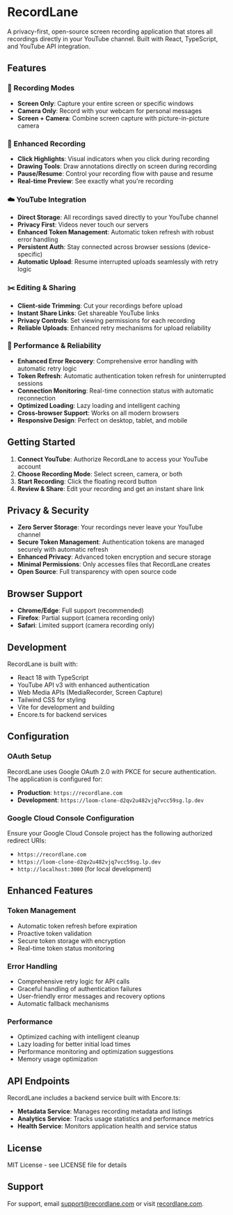 # RecordLane

A privacy-first, open-source screen recording application that stores all recordings directly in your YouTube channel. Built with React, TypeScript, and YouTube API integration.

## Features

### 🎥 Recording Modes
- **Screen Only**: Capture your entire screen or specific windows
- **Camera Only**: Record with your webcam for personal messages
- **Screen + Camera**: Combine screen capture with picture-in-picture camera

### 🎨 Enhanced Recording
- **Click Highlights**: Visual indicators when you click during recording
- **Drawing Tools**: Draw annotations directly on screen during recording
- **Pause/Resume**: Control your recording flow with pause and resume
- **Real-time Preview**: See exactly what you're recording

### ☁️ YouTube Integration
- **Direct Storage**: All recordings saved directly to your YouTube channel
- **Privacy First**: Videos never touch our servers
- **Enhanced Token Management**: Automatic token refresh with robust error handling
- **Persistent Auth**: Stay connected across browser sessions (device-specific)
- **Automatic Upload**: Resume interrupted uploads seamlessly with retry logic

### ✂️ Editing & Sharing
- **Client-side Trimming**: Cut your recordings before upload
- **Instant Share Links**: Get shareable YouTube links
- **Privacy Controls**: Set viewing permissions for each recording
- **Reliable Uploads**: Enhanced retry mechanisms for upload reliability

### 🚀 Performance & Reliability
- **Enhanced Error Recovery**: Comprehensive error handling with automatic retry logic
- **Token Refresh**: Automatic authentication token refresh for uninterrupted sessions
- **Connection Monitoring**: Real-time connection status with automatic reconnection
- **Optimized Loading**: Lazy loading and intelligent caching
- **Cross-browser Support**: Works on all modern browsers
- **Responsive Design**: Perfect on desktop, tablet, and mobile

## Getting Started

1. **Connect YouTube**: Authorize RecordLane to access your YouTube account
2. **Choose Recording Mode**: Select screen, camera, or both
3. **Start Recording**: Click the floating record button
4. **Review & Share**: Edit your recording and get an instant share link

## Privacy & Security

- **Zero Server Storage**: Your recordings never leave your YouTube channel
- **Secure Token Management**: Authentication tokens are managed securely with automatic refresh
- **Enhanced Privacy**: Advanced token encryption and secure storage
- **Minimal Permissions**: Only accesses files that RecordLane creates
- **Open Source**: Full transparency with open source code

## Browser Support

- **Chrome/Edge**: Full support (recommended)
- **Firefox**: Partial support (camera recording only)
- **Safari**: Limited support (camera recording only)

## Development

RecordLane is built with:
- React 18 with TypeScript
- YouTube API v3 with enhanced authentication
- Web Media APIs (MediaRecorder, Screen Capture)
- Tailwind CSS for styling
- Vite for development and building
- Encore.ts for backend services

## Configuration

### OAuth Setup

RecordLane uses Google OAuth 2.0 with PKCE for secure authentication. The application is configured for:

- **Production**: `https://recordlane.com`
- **Development**: `https://loom-clone-d2qv2u482vjq7vcc59sg.lp.dev`

### Google Cloud Console Configuration

Ensure your Google Cloud Console project has the following authorized redirect URIs:

- `https://recordlane.com`
- `https://loom-clone-d2qv2u482vjq7vcc59sg.lp.dev`
- `http://localhost:3000` (for local development)

## Enhanced Features

### Token Management
- Automatic token refresh before expiration
- Proactive token validation
- Secure token storage with encryption
- Real-time token status monitoring

### Error Handling
- Comprehensive retry logic for API calls
- Graceful handling of authentication failures
- User-friendly error messages and recovery options
- Automatic fallback mechanisms

### Performance
- Optimized caching with intelligent cleanup
- Lazy loading for better initial load times
- Performance monitoring and optimization suggestions
- Memory usage optimization

## API Endpoints

RecordLane includes a backend service built with Encore.ts:

- **Metadata Service**: Manages recording metadata and listings
- **Analytics Service**: Tracks usage statistics and performance metrics
- **Health Service**: Monitors application health and service status

## License

MIT License - see LICENSE file for details

## Support

For support, email support@recordlane.com or visit [recordlane.com](https://recordlane.com).
